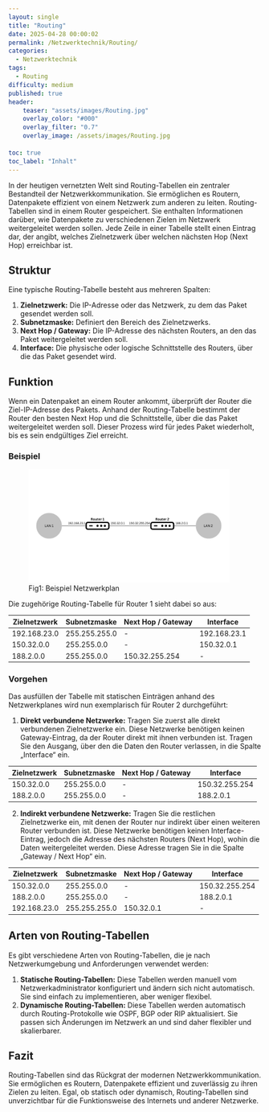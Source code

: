 ```yaml
---
layout: single
title: "Routing"
date: 2025-04-28 00:00:02
permalink: /Netzwerktechnik/Routing/
categories:
  - Netzwerktechnik
tags:
  - Routing
difficulty: medium
published: true
header:
    teaser: "assets/images/Routing.jpg"
    overlay_color: "#000"
    overlay_filter: "0.7"
    overlay_image: /assets/images/Routing.jpg

toc: true
toc_label: "Inhalt"
---
```


In der heutigen vernetzten Welt sind Routing-Tabellen ein zentraler Bestandteil der Netzwerkkommunikation. Sie ermöglichen es Routern, Datenpakete effizient von einem Netzwerk zum anderen zu leiten. Routing-Tabellen sind in einem Router gespeichert. Sie enthalten Informationen darüber, wie Datenpakete zu verschiedenen Zielen im Netzwerk weitergeleitet werden sollen. Jede Zeile in einer Tabelle stellt einen Eintrag dar, der angibt, welches Zielnetzwerk über welchen nächsten Hop (Next Hop) erreichbar ist.

## Struktur

Eine typische Routing-Tabelle besteht aus mehreren Spalten:

1. **Zielnetzwerk:** Die IP-Adresse oder das Netzwerk, zu dem das Paket gesendet werden soll.
2. **Subnetzmaske:** Definiert den Bereich des Zielnetzwerks.
3. **Next Hop / Gateway:** Die IP-Adresse des nächsten Routers, an den das Paket weitergeleitet werden soll.
4. **Interface:** Die physische oder logische Schnittstelle des Routers, über die das Paket gesendet wird.

## Funktion

Wenn ein Datenpaket an einem Router ankommt, überprüft der Router die Ziel-IP-Adresse des Pakets. Anhand der Routing-Tabelle bestimmt der Router den besten Next Hop und die Schnittstelle, über die das Paket weitergeleitet werden soll. Dieser Prozess wird für jedes Paket wiederholt, bis es sein endgültiges Ziel erreicht.

### Beispiel

<style>
  .center {
  display: block;
  margin-left: auto;
  margin-right: auto;
  width: 50%;
}
</style>

<figure>
    <img src="/assets/images/Router_bsp.png" width="400"/>
    <figcaption>Fig1: Beispiel Netzwerkplan</figcaption>
</figure>

Die zugehörige Routing-Tabelle für Router 1 sieht dabei so aus:

| Zielnetzwerk   | Subnetzmaske  | Next Hop / Gateway | Interface |
|----------------|---------------|--------------------|-----------|
| 192.168.23.0     | 255.255.255.0    | -                  | 192.168.23.1    |
| 150.32.0.0 | 255.255.0.0   | -                  | 150.32.0.1      |
| 188.2.0.0 | 255.255.0.0 | 150.32.255.254         | -  |

### Vorgehen

Das ausfüllen  der Tabelle mit statischen Einträgen anhand des Netzwerkplanes wird nun exemplarisch für Router 2 durchgeführt:

1. **Direkt verbundene Netzwerke:** Tragen Sie zuerst alle direkt verbundenen Zielnetzwerke ein. Diese Netzwerke benötigen keinen Gateway-Eintrag, da der Router direkt mit ihnen verbunden ist. Tragen Sie den Ausgang, über den die Daten den Router verlassen, in die Spalte „Interface“ ein.

  | Zielnetzwerk   | Subnetzmaske  | Next Hop / Gateway | Interface |
  |----------------|---------------|--------------------|-----------|
  |150.32.0.0 | 255.255.0.0 | - | 150.32.255.254 |
  | 188.2.0.0 | 255.255.0.0 | - | 188.2.0.1 |

2. **Indirekt verbundene Netzwerke:** Tragen Sie die restlichen Zielnetzwerke ein, mit denen der Router nur indirekt über einen weiteren Router verbunden ist. Diese Netzwerke benötigen keinen Interface-Eintrag, jedoch die Adresse des nächsten Routers (Next Hop), wohin die Daten weitergeleitet werden. Diese Adresse tragen Sie in die Spalte „Gateway / Next Hop“ ein.

  | Zielnetzwerk   | Subnetzmaske  | Next Hop / Gateway | Interface |
  |----------------|---------------|--------------------|-----------|
  |150.32.0.0 | 255.255.0.0 | - | 150.32.255.254 |
  | 188.2.0.0 | 255.255.0.0 | - | 188.2.0.1 |
  |192.168.23.0 | 255.255.255.0 | 150.32.0.1 | - |

## **Arten von Routing-Tabellen**

Es gibt verschiedene Arten von Routing-Tabellen, die je nach Netzwerkumgebung und Anforderungen verwendet werden:

1. **Statische Routing-Tabellen:** Diese Tabellen werden manuell vom Netzwerkadministrator konfiguriert und ändern sich nicht automatisch. Sie sind einfach zu implementieren, aber weniger flexibel.
2. **Dynamische Routing-Tabellen:** Diese Tabellen werden automatisch durch Routing-Protokolle wie OSPF, BGP oder RIP aktualisiert. Sie passen sich Änderungen im Netzwerk an und sind daher flexibler und skalierbarer.

## **Fazit**

Routing-Tabellen sind das Rückgrat der modernen Netzwerkkommunikation. Sie ermöglichen es Routern, Datenpakete effizient und zuverlässig zu ihren Zielen zu leiten. Egal, ob statisch oder dynamisch, Routing-Tabellen sind unverzichtbar für die Funktionsweise des Internets und anderer Netzwerke.